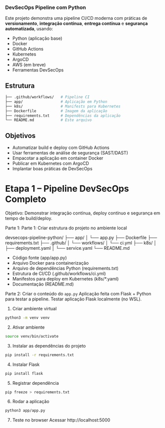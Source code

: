 ### DevSecOps Pipeline com Python 

Este projeto demonstra uma pipeline CI/CD moderna com práticas de **versionamento**, **integração contínua**, **entrega contínua** e **segurança automatizada**, usando:

- Python (aplicação base)
- Docker
- GitHub Actions
- Kubernetes
- ArgoCD
- AWS (em breve)
- Ferramentas DevSecOps

## Estrutura

```bash
├── .github/workflows/   # Pipeline CI
├── app/                 # Aplicação em Python
├── k8s/                 # Manifests para Kubernetes
├── Dockerfile           # Imagem da aplicação
├── requirements.txt     # Dependências da aplicação
└── README.md            # Este arquivo
```
## Objetivos

* Automatizar build e deploy com GitHub Actions
* Usar ferramentas de análise de segurança (SAST/DAST)
* Empacotar a aplicação em container Docker
* Publicar em Kubernetes com ArgoCD
* Implantar boas práticas de DevSecOps

# Etapa 1 – Pipeline DevSecOps Completo
Objetivo: Demonstrar integração contínua, deploy contínuo e segurança em tempo de build/deploy. 

Parte 1: Parte 1: Criar estrutura do projeto no ambiente local

devsecops-pipeline-python/ 
├── app/ 
│   └── app.py 
├── Dockerfile 
├── requirements.txt 
├── .github/ 
│   └── workflows/ 
│       └── ci.yml 
├── k8s/ 
│   ├── deployment.yaml 
│   └── service.yaml 
└── README.md 

* Código fonte (app/app.py) 
* Arquivo Docker para containerização 
* Arquivo de dependências Python (requirements.txt) 
* Estrutura de CI/CD (.github/workflows/ci.yml) 
* Manifestos para deploy em Kubernetes (k8s/*.yaml) 
* Documentação (README.md) 

Parte 2: Criar o conteúdo do `app.py`
Aplicação feita com Flask + Python para testar a pipeline. Testar aplicação Flask localmente (no WSL).
1. Criar ambiente virtual	
```bash
python3 -m venv venv
```
2. Ativar ambiente	
```bash
source venv/bin/activate
```
3. Instalar as dependências do projeto
```bash
pip install -r requirements.txt
```
4. Instalar Flask	
```bash
pip install flask
```
5. Registrar dependência	
```bash
pip freeze > requirements.txt
```
6. Rodar a aplicação
```bash
python3 app/app.py
```

7. Teste no browser	Acessar http://localhost:5000


